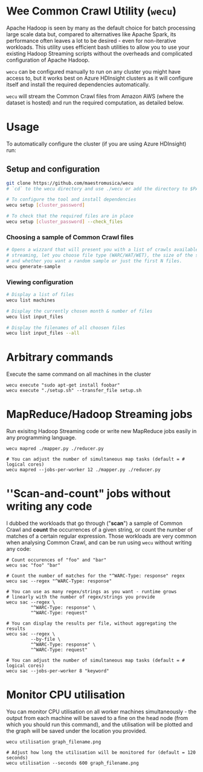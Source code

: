 # Wee Common Crawl Utility (`wecu`)

Apache Hadoop is seen by many as the default choice for batch processing large scale data but, compared to alternatives like Apache Spark, its performance often leaves a lot to be desired - even for non-iterative workloads.
This utility uses efficient bash utilities to allow you to use your existing Hadoop Streaming scripts without the overheads and complicated configuration of Apache Hadoop.

`wecu` can be configured manually to run on any cluster you might have access to, but it works best on Azure HDInsight clusters as it will configure itself and install the required dependencies automatically.

`wecu` will stream the Common Crawl files from Amazon AWS (where the dataset is hosted) and run the required computation, as detailed below. 

# Usage
To automatically configure the cluster (if you are using Azure HDInsight) run:

## Setup and configuration
```bash
git clone https://github.com/maestromusica/wecu
# `cd` to the wecu directory and use ./wecu or add the directory to $PATH

# To configure the tool and install dependencies
wecu setup [cluster_password] 

# To check that the required files are in place
wecu setup [cluster_password] --check_files 
```

### Choosing a sample of Common Crawl files
```bash
# Opens a wizzard that will present you with a list of crawls available for
# streaming, let you choose file type (WARC/WAT/WET), the size of the sample,
# and whether you want a random sample or just the first N files.
wecu generate-sample
```

### Viewing configuration 
```bash
# Display a list of files
wecu list machines

# Display the currently chosen month & number of files
wecu list input_files

# Display the filenames of all choosen files
wecu list input_files --all
```

# Arbitrary commands 
Execute the same command on all machines in the cluster
```
wecu execute "sudo apt-get install foobar"
wecu execute "./setup.sh" --transfer_file setup.sh
```
# MapReduce/Hadoop Streaming jobs
Run exisitng Hadoop Streaming code or write new MapReduce jobs easily in any programming language.
```
wecu mapred ./mapper.py ./reducer.py

# You can adjust the number of simultaneous map tasks (default = # logical cores)
wecu mapred --jobs-per-worker 12 ./mapper.py ./reducer.py
```

# ''Scan-and-count" jobs without  writing any code
I dubbed the workloads that go through ("**scan**") a sample of Common Crawl and **count** the occurrences of a given string, or count the number of matches of a certain regular expression.
Those workloads are very common when analysing Common Crawl, and can be run using `wecu` without writing any code:

```
# Count occurences of "foo" and "bar"
wecu sac "foo" "bar"

# Count the number of matches for the "^WARC-Type: response" regex
wecu sac --regex "^WARC-Type: response"

# You can use as many regex/strings as you want - runtime grows
# linearly with the number of regex/strings you provide
wecu sac --regex \
         "^WARC-Type: response" \
         "^WARC-Type: request"

# You can display the results per file, without aggregating the results
wecu sac --regex \
         --by-file \
         "^WARC-Type: response" \
         "^WARC-Type: request"

# You can adjust the number of simultaneous map tasks (default = # logical cores)
wecu sac --jobs-per-worker 8 "keyword"
```

# Monitor CPU utilisation
You can monitor CPU utilisation on all worker machines simultaneously - the output from each machine will be saved to a fine on the head node (from which you should run this command), and the utilisation will be plotted and the graph will be saved under the location you provided.
```
wecu utilisation graph_filename.png

# Adjust how long the utilisation will be monitored for (default = 120 seconds)
wecu utilisation --seconds 600 graph_filename.png
```
